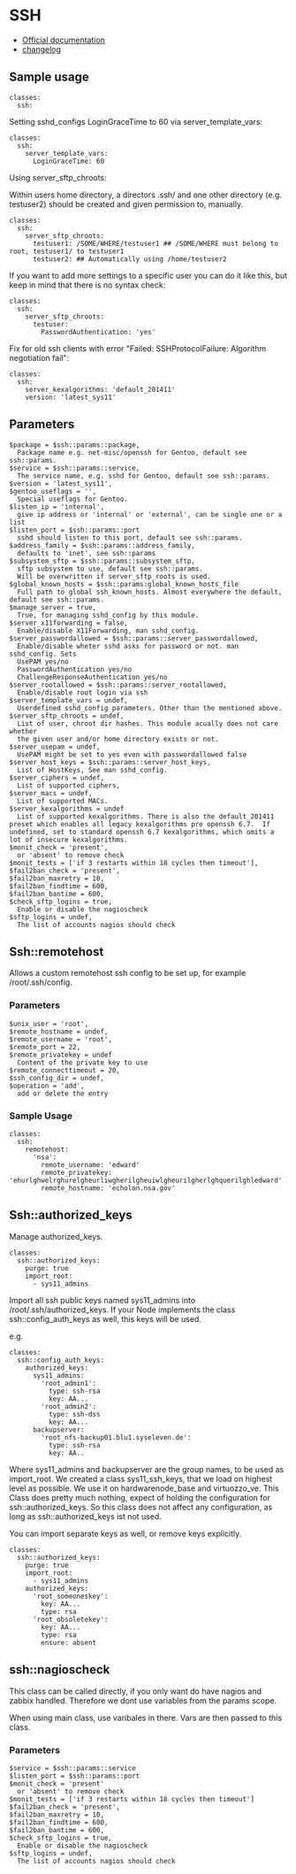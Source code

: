 # SSH

* [Official documentation](http://www.openbsd.org/cgi-bin/man.cgi/OpenBSD-current/man8/sshd.8?query=sshd&sec=8)
* [changelog](CHANGELOG)

## Sample usage

    classes:
      ssh:

Setting sshd_configs LoginGraceTime to 60 via server_template_vars:

    classes:
      ssh:
        server_template_vars:
          LoginGraceTime: 60

Using server_sftp_chroots:

Within users home directory, a directors .ssh/ and one other directory (e.g. testuser2) should be created and given permission to, manually.

    classes:
      ssh:
        server_sftp_chroots:
          testuser1: /SOME/WHERE/testuser1 ## /SOME/WHERE must belong to root, testuser1/ to testuser1
          testuser2: ## Automatically using /home/testuser2

If you want to add more settings to a specific user you can do it like this, but keep in mind that there is no syntax check:

    classes:
      ssh:
        server_sftp_chroots:
          testuser:
            PasswordAuthentication: 'yes'

Fix for old ssh clients with error "Failed: SSHProtocolFailure: Algorithm negotiation fail":

    classes:
      ssh:
        server_kexalgorithms: 'default_201411'
        version: 'latest_sys11'

## Parameters

    $package = $ssh::params::package,
      Package name e.g. net-misc/openssh for Gentoo, default see ssh::params.
    $service = $ssh::params::service,
      The service name, e.g. sshd for Gentoo, default see ssh::params.
    $version = 'latest_sys11',
    $gentoo_useflags = '',
      Special useflags for Gentoo.
    $listen_ip = 'internal',
      give ip address or 'internal' or 'external', can be single one or a list
    $listen_port = $ssh::params::port
      sshd should listen to this port, default see ssh::params.
    $address_family = $ssh::params::address_family,
      defaults to 'inet', see ssh::params
    $subsystem_sftp = $ssh::params::subsystem_sftp,
      sftp subsystem to use, default see ssh::params.
      Will be overwritten if server_sftp_roots is used.
    $global_known_hosts = $ssh::params:global_known_hosts_file
      Full path to global ssh_known_hosts. Almost everywhere the default, default see ssh::params.
    $manage_server = true,
      True, for managing sshd_config by this module.
    $server_x11forwarding = false,
      Enable/disable X11Forwarding, man sshd_config.
    $server_passwordallowed = $ssh::params::server_passwordallowed,
      Enable/disable wheter sshd asks for password or not. man sshd_config. Sets
      UsePAM yes/no
      PasswordAuthentication yes/no
      ChallengeResponseAuthentication yes/no
    $server_rootallowed = $ssh::params::server_rootallowed,
      Enable/disable root login via ssh
    $server_template_vars = undef,
      Userdefined sshd_config parameters. Other than the mentioned above.
    $server_sftp_chroots = undef,
      List of user, chroot dir hashes. This module acually does not care whether
      the given user and/or home directory exists or not.
    $server_usepam = undef,
      UsePAM might be set to yes even with passwordallowed false
    $server_host_keys = $ssh::params::server_host_keys,
      List of HostKeys, See man sshd_config.
    $server_ciphers = undef,
      List of supported ciphers,
    $server_macs = undef,
      List of supported MACs.
    $server_kexalgorithms = undef  
      List of supported kexalgorithms. There is also the default_201411 preset which enables all legacy kexalgorithms pre openssh 6.7.  If undefined, set to standard openssh 6.7 kexalgorithms, which omits a lot of insecure kexalgorithms.
    $monit_check = 'present',
      or 'absent' to remove check
    $monit_tests = ['if 3 restarts within 18 cycles then timeout'],
    $fail2ban_check = 'present',
    $fail2ban_maxretry = 10,
    $fail2ban_findtime = 600,
    $fail2ban_bantime = 600,
    $check_sftp_logins = true,
      Enable or disable the nagioscheck
    $sftp_logins = undef,
      The list of accounts nagios should check


## Ssh::remotehost

Allows a custom remotehost ssh config to be set up, for example /root/.ssh/config.

### Parameters

    $unix_user = 'root',
    $remote_hostname = undef,
    $remote_username = 'root',
    $remote_port = 22,
    $remote_privatekey = undef
      Content of the private key to use
    $remote_connecttimeout = 20,
    $ssh_config_dir = undef,
    $operation = 'add',
      add or delete the entry

### Sample Usage

    classes:
      ssh:
        remotehost:
          'nsa':
            remote_username: 'edward'
            remote_privatekey: 'ehurlghwelrghurelgheurliwgherilgheuiwlgheurilgherlghquerilghledward'
            remote_hostname: 'echolon.nsa.gov'

## Ssh::authorized_keys

Manage authorized_keys.

    classes:
      ssh::authorized_keys:
        purge: true
        import_root:
          - sys11_admins

Import all ssh public keys named sys11_admins into /root/.ssh/authorized_keys.
If your Node implements the class ssh::config_auth_keys as well, this keys will be used.

e.g.

    classes:
      ssh::config_auth_keys:
        authorized_keys:
          sys11_admins:
            'root_admin1':
              type: ssh-rsa
              key: AA...
            'root_admin2':
              type: ssh-dss
              key: AA...
          backupserver:
            'root_nfs-backup01.blu1.syseleven.de':
              type: ssh-rsa
              key: AA..

Where sys11_admins and backupserver are the group names, to be used as import_root.
We created a class sys11_ssh_keys, that we load on highest level as possible.
We use it on hardwarenode_base and virtuozzo_ve. This Class does pretty much nothing,
expect of holding the configuration for ssh::authorized_keys. So this class does
not affect any configuration, as long as ssh::authorized_keys ist not used.

You can import separate keys as well, or remove keys explicitly.

    classes:
      ssh::authorized_keys:
        purge: true
        import_root:
          - sys11_admins
        authorized_keys:
          'root_someoneskey':
            key: AA...
            type: rsa
          'root_obsoletekey':
            key: AA...
            type: rsa
            ensure: absent

## ssh::nagioscheck

This class can be called directly, if you only want do have nagios and zabbix
handled. Therefore we dont use variables from the params scope.

When using main class, use varibales in there. Vars are then passed to this
class.

### Parameters

    $service = $ssh::params::service
    $listen_port = $ssh::params::port
    $monit_check = 'present'
      or 'absent' to remove check
    $monit_tests = ['if 3 restarts within 18 cycles then timeout']
    $fail2ban_check = 'present',
    $fail2ban_maxretry = 10,
    $fail2ban_findtime = 600,
    $fail2ban_bantime = 600,
    $check_sftp_logins = true,
      Enable or disable the nagioscheck
    $sftp_logins = undef,
      The list of accounts nagios should check


